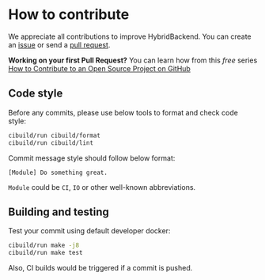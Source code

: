 # How to contribute

We appreciate all contributions to improve HybridBackend. You can create an
[issue](https://github.com/alibaba/HybridBackend/issues) or send a
[pull request](https://github.com/alibaba/HybridBackend/pulls).

**Working on your first Pull Request?** You can learn how from this *free*
series [How to Contribute to an Open Source Project on GitHub](https://kcd.im/pull-request)

## Code style

Before any commits, please use below tools to format and check code style:

```bash
cibuild/run cibuild/format
cibuild/run cibuild/lint
```

Commit message style should follow below format:

```text
[Module] Do something great.
```

`Module` could be `CI`, `IO` or other well-known abbreviations.

## Building and testing

Test your commit using default developer docker:

```bash
cibuild/run make -j8
cibuild/run make test
```

Also, CI builds would be triggered if a commit is pushed.
